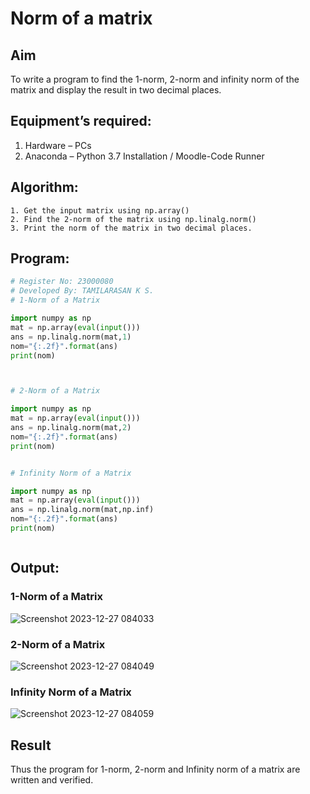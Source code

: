 # Norm of a matrix
## Aim
To write a program to find the 1-norm, 2-norm and infinity norm of the matrix and display the result in two decimal places.
## Equipment’s required:
1.	Hardware – PCs
2.	Anaconda – Python 3.7 Installation / Moodle-Code Runner
## Algorithm:
	1. Get the input matrix using np.array()   
    2. Find the 2-norm of the matrix using np.linalg.norm()
	3. Print the norm of the matrix in two decimal places.
## Program:
```Python
# Register No: 23000080
# Developed By: TAMILARASAN K S.
# 1-Norm of a Matrix

import numpy as np
mat = np.array(eval(input()))
ans = np.linalg.norm(mat,1)
nom="{:.2f}".format(ans)
print(nom)



# 2-Norm of a Matrix

import numpy as np
mat = np.array(eval(input()))
ans = np.linalg.norm(mat,2)
nom="{:.2f}".format(ans)
print(nom)


# Infinity Norm of a Matrix

import numpy as np
mat = np.array(eval(input()))
ans = np.linalg.norm(mat,np.inf)
nom="{:.2f}".format(ans)
print(nom) 



```
## Output:
### 1-Norm of a Matrix
![Screenshot 2023-12-27 084033](https://github.com/KSTamilarasan17/Norm-of-a-matrix/assets/138849236/b44da302-a8a0-40e3-9f4d-a834676283ad)


### 2-Norm of a Matrix
![Screenshot 2023-12-27 084049](https://github.com/KSTamilarasan17/Norm-of-a-matrix/assets/138849236/9ad2d9bf-3dab-473b-a103-0ff8af86cf5e)


### Infinity Norm of a Matrix
![Screenshot 2023-12-27 084059](https://github.com/KSTamilarasan17/Norm-of-a-matrix/assets/138849236/61627c79-0439-464e-a48e-f2e47ad38df7)


## Result
Thus the program for 1-norm, 2-norm and Infinity norm of a matrix are written and verified.
